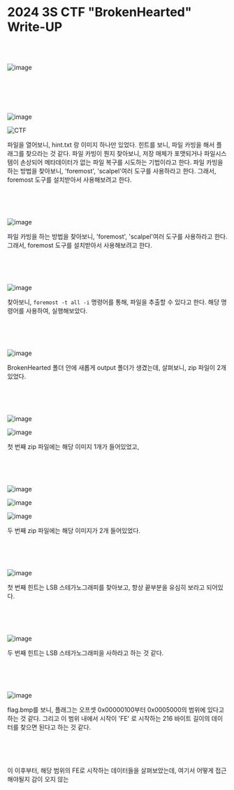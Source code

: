 <!DOCTYPE html>
<html>
<head>
    <link rel="stylesheet" type="text/css" href="style.css">
</head>
<body>
    <h1>2024 3S CTF "BrokenHearted"  Write-UP</h1>
</body>
<br>
<br>
</html>

![image](https://github.com/user-attachments/assets/82caeb1b-7cc1-4123-a9e4-9c38904f6032)

<br>

 </br>
 <br>

 </br>
 
![image](https://github.com/user-attachments/assets/fb77042e-1d6d-46f8-ab23-23e6b5f9b946)

![CTF](https://github.com/user-attachments/assets/9b8cd4d2-d69d-4068-b27f-0b6bd1ed9640)

파일을 열어보니, hint.txt 랑 이미지 하나만 있었다. 
힌트를 보니, 파일 카빙을 해서 플래그를 찾으라는 것 같다. 
파일 카빙이 뭔지 찾아보니, 저장 매체가 포맷되거나 파일시스템이 손상되어 메타데이터가 없는 파일 복구를 시도하는 기법이라고 한다. 파일 카빙을 하는 방법을 찾아보니, 'foremost', 'scalpel'여러 도구를 사용하라고 한다. 그래서, foremost 도구를 설치받아서 사용해보려고 한다. 
<br>

 </br>
 <br>

 </br>
 
![image](https://github.com/user-attachments/assets/4239a076-d950-42c3-b5c5-ab6f5ad5c13e)

파일 카빙을 하는 방법을 찾아보니, 'foremost', 'scalpel'여러 도구를 사용하라고 한다. 그래서, foremost 도구를 설치받아서 사용해보려고 한다. 
<br>

 </br>
 <br>

 </br>
 
![image](https://github.com/user-attachments/assets/276729a1-7868-4177-a1f5-f6ebef079113)

찾아보니, ``foremost -t all -i`` 명령어를 통해, 파일을 추출할 수 있다고 한다.
해당 명령어를 사용하여, 실행해보았다. 
<br>

 </br>
 <br>

 </br>
 
![image](https://github.com/user-attachments/assets/31906f79-f79a-4cba-a180-bfb113747ae1)

BrokenHearted 폴더 안에 새롭게 output 폴더가 생겼는데, 살펴보니, zip 파일이 2개 있었다. 
<br>

 </br>
 <br>

 </br>
 
![image](https://github.com/user-attachments/assets/38ade82d-3e86-4d4c-b67d-308818d19786)

![image](https://github.com/user-attachments/assets/6af3232d-6949-463c-9872-f2c28bf3db71)

첫 번째 zip 파일에는 해당 이미지 1개가 들어있었고,
<br>

 </br>
 <br>

 </br>
 
![image](https://github.com/user-attachments/assets/71d0f961-9c89-451c-954f-0bf815b25ba5)

![image](https://github.com/user-attachments/assets/44811c8e-dee3-45b4-89e7-bf04e5a0b9ca)

![image](https://github.com/user-attachments/assets/c360692d-ca93-4e5b-a327-85e50ef45608)

두 번째 zip 파일에는 해당 이미지가 2개 들어있었다.
<br>

 </br>
 <br>

 </br>
 
![image](https://github.com/user-attachments/assets/a08bcece-49ee-4b32-a506-aa39c2a47354)

첫 번째 힌트는 LSB 스테가노그래피를 찾아보고, 항상 끝부분을 유심히 보라고 되어있다.
<br>

 </br>
 <br>

 </br>
 
![image](https://github.com/user-attachments/assets/af9ccf07-7325-4d29-806c-a2ec1f5c62a1)

두 번째 힌트는 LSB 스테가노그래피을 사하라고 하는 것 같다. 
<br>

 </br>
 <br>

 </br>
 
![image](https://github.com/user-attachments/assets/ae175729-1b66-4d97-8210-d30d7cd335f3)

flag.bmp를 보니, 플래그는 오프셋 0x00000100부터 0x0005000의 범위에 있다고 하는 것 같다. 그리고 이 범위 내에서 시작이 'FE' 로 시작하는 216 바이트 길이의 데이터를 찾으면 된다고 하는 것 같다.
<br>

 </br>
 <br>

 </br>
 
이 이후부터, 해당 범위의 FE로 시작하는 데이터들을 살펴보았는데, 여기서 어떻게 접근해야될지 감이 오지 않는
